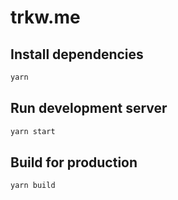 # trkw.me

## Install dependencies

```sh
yarn
```

## Run development server

```sh
yarn start
```

## Build for production

```sh
yarn build
```
